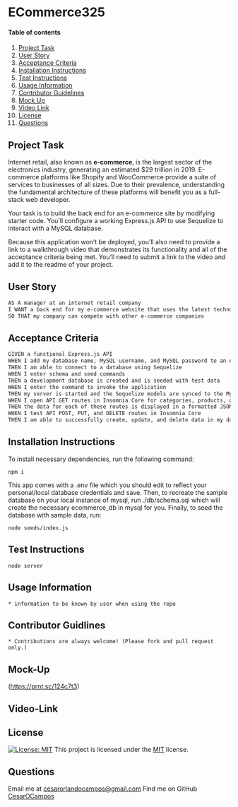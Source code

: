 # ECommerce325
#### Table of contents

1. [Project Task](#project-task)
2. [User Story](#user-story)
3. [Acceptance Criteria](#acceptance-criteria)
4. [Installation Instructions](#installation-instruction)
5. [Test Instructions](#test-instruction)
6. [Usage Information](#usage-information)
7. [Contributor Guidelines](#contributor-guidelines)
8. [Mock Up](#mock-up)
9. [Video Link](#video-link)
10. [License](#license)
11. [Questions](#questions)

## Project Task

Internet retail, also known as **e-commerce**, is the largest sector of the electronics industry, generating an estimated $29 trillion in 2019. E-commerce platforms like Shopify and WooCommerce provide a suite of services to businesses of all sizes. Due to their prevalence, understanding the fundamental architecture of these platforms will benefit you as a full-stack web developer.

Your task is to build the back end for an e-commerce site by modifying starter code. You’ll configure a working Express.js API to use Sequelize to interact with a MySQL database.

Because this application won’t be deployed, you’ll also need to provide a link to a walkthrough video that demonstrates its functionality and all of the acceptance criteria being met. You’ll need to submit a link to the video and add it to the readme of your project.
## User Story

```md
AS A manager at an internet retail company
I WANT a back end for my e-commerce website that uses the latest technologies
SO THAT my company can compete with other e-commerce companies
```


## Acceptance Criteria

```md
GIVEN a functional Express.js API
WHEN I add my database name, MySQL username, and MySQL password to an environment variable file
THEN I am able to connect to a database using Sequelize
WHEN I enter schema and seed commands
THEN a development database is created and is seeded with test data
WHEN I enter the command to invoke the application
THEN my server is started and the Sequelize models are synced to the MySQL database
WHEN I open API GET routes in Insomnia Core for categories, products, or tags
THEN the data for each of these routes is displayed in a formatted JSON
WHEN I test API POST, PUT, and DELETE routes in Insomnia Core
THEN I am able to successfully create, update, and delete data in my database
```

## Installation Instructions

To install necessary dependencies, run the following command:

```npm i``` 

This app comes with a .env file which you should edit to reflect your personal/local database credentials and save. 
Then, to recreate the sample database on your local instance of mysql, run ./db/schema.sql which will create the necessary ecommerce_db in mysql for you. 
Finally, to seed the database with sample data, run:

```node seeds/index.js``` 

## Test Instructions

```node server``` 

## Usage Information
    * information to be known by user when using the repo
    
## Contributor Guidlines
    * Contributions are always welcome! (Please fork and pull request only.)
    
## Mock-Up

  (https://prnt.sc/124c7t3)

## Video-Link


## License 
[![License: MIT](https://img.shields.io/badge/License-MIT-yellow.svg)](https://opensource.org/licenses/MIT) This project is licensed under the [MIT](https://opensource.org/licenses/MIT) license.
    
## Questions
Email me at cesarorlandocampos@gmail.com
Find me on GitHub [CesarOCampos](http://github.com/CesarOCampos)
